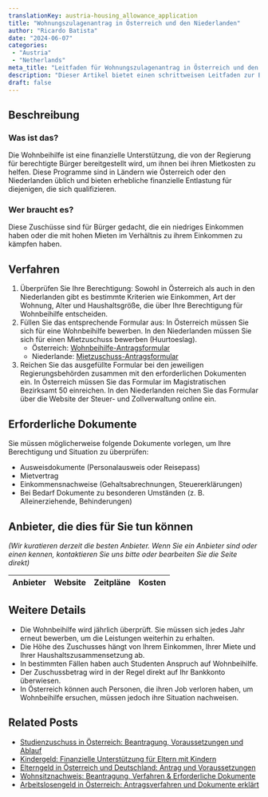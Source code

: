 ```yaml
---
translationKey: austria-housing_allowance_application
title: "Wohnungszulagenantrag in Österreich und den Niederlanden"
author: "Ricardo Batista"
date: "2024-06-07"
categories:
 - "Austria"
 - "Netherlands"
meta_title: "Leitfaden für Wohnungszulagenantrag in Österreich und den Niederlanden"
description: "Dieser Artikel bietet einen schrittweisen Leitfaden zur Beantragung einer Wohnungszulage in Österreich und den Niederlanden"
draft: false
---
```


## Beschreibung
### Was ist das?
Die Wohnbeihilfe ist eine finanzielle Unterstützung, die von der Regierung für berechtigte Bürger bereitgestellt wird, um ihnen bei ihren Mietkosten zu helfen. Diese Programme sind in Ländern wie Österreich oder den Niederlanden üblich und bieten erhebliche finanzielle Entlastung für diejenigen, die sich qualifizieren.

### Wer braucht es?
Diese Zuschüsse sind für Bürger gedacht, die ein niedriges Einkommen haben oder die mit hohen Mieten im Verhältnis zu ihrem Einkommen zu kämpfen haben.

## Verfahren
1. Überprüfen Sie Ihre Berechtigung: Sowohl in Österreich als auch in den Niederlanden gibt es bestimmte Kriterien wie Einkommen, Art der Wohnung, Alter und Haushaltsgröße, die über Ihre Berechtigung für Wohnbeihilfe entscheiden.
2. Füllen Sie das entsprechende Formular aus: In Österreich müssen Sie sich für eine Wohnbeihilfe bewerben. In den Niederlanden müssen Sie sich für einen Mietzuschuss bewerben (Huurtoeslag).
   - Österreich: [Wohnbeihilfe-Antragsformular](https://www.wien.gv.at/)
   - Niederlande: [Mietzuschuss-Antragsformular](https://www.belastingdienst.nl/wps/wcm/connect/nl/home/home)
3. Reichen Sie das ausgefüllte Formular bei den jeweiligen Regierungsbehörden zusammen mit den erforderlichen Dokumenten ein. In Österreich müssen Sie das Formular im Magistratischen Bezirksamt 50 einreichen. In den Niederlanden reichen Sie das Formular über die Website der Steuer- und Zollverwaltung online ein.

## Erforderliche Dokumente
Sie müssen möglicherweise folgende Dokumente vorlegen, um Ihre Berechtigung und Situation zu überprüfen:
- Ausweisdokumente (Personalausweis oder Reisepass)
- Mietvertrag
- Einkommensnachweise (Gehaltsabrechnungen, Steuererklärungen)
- Bei Bedarf Dokumente zu besonderen Umständen (z. B. Alleinerziehende, Behinderungen)

## Anbieter, die dies für Sie tun können

_(Wir kuratieren derzeit die besten Anbieter. Wenn Sie ein Anbieter sind oder einen kennen, kontaktieren Sie uns bitte oder bearbeiten Sie die Seite direkt)_

| Anbieter | Website | Zeitpläne | Kosten |
| --------------- | --------------- | :-------------: | :-------------: |

## Weitere Details
- Die Wohnbeihilfe wird jährlich überprüft. Sie müssen sich jedes Jahr erneut bewerben, um die Leistungen weiterhin zu erhalten.
- Die Höhe des Zuschusses hängt von Ihrem Einkommen, Ihrer Miete und Ihrer Haushaltszusammensetzung ab.
- In bestimmten Fällen haben auch Studenten Anspruch auf Wohnbeihilfe.
- Der Zuschussbetrag wird in der Regel direkt auf Ihr Bankkonto überwiesen.
- In Österreich können auch Personen, die ihren Job verloren haben, um Wohnbeihilfe ersuchen, müssen jedoch ihre Situation nachweisen.
## Related Posts

- [Studienzuschuss in Österreich: Beantragung, Voraussetzungen und Ablauf](https://tramitit.com/de/guides/austria/antrag_auf_studienbeihilfe/)
- [Kindergeld: Finanzielle Unterstützung für Eltern mit Kindern](https://tramitit.com/de/guides/austria/antrag_auf_kinderbetreuungsgeld/)
- [Elterngeld in Österreich und Deutschland: Antrag und Voraussetzungen](https://tramitit.com/de/guides/austria/elternbeihilfe_beantragen/)
- [Wohnsitznachweis: Beantragung, Verfahren & Erforderliche Dokumente](https://tramitit.com/de/guides/austria/wohnsitzbescheinigung/)
- [Arbeitslosengeld in Österreich: Antragsverfahren und Dokumente erklärt](https://tramitit.com/de/guides/austria/antrag_auf_arbeitslosengeld/)